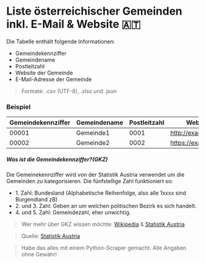 # Liste österreichischer Gemeinden inkl. E-Mail & Website 🇦🇹

Die Tabelle enthält folgende Informationen:

* Gemeindekennziffer 
* Gemeindename 
* Postleitzahl
* Website der Gemeinde
* E-Mail-Adresse der Gemeinde

> Formate: .csv (UTF-8), .xlsx und .json

### Beispiel

| Gemeindekennziffer | Gemeindename | Postleitzahl | Website             | E-Mail              |
|--------------------|--------------|--------------|---------------------|---------------------|
| 00001              | Gemeinde1    | 0001         | http://example.com  | example@example.com |
| 00002              | Gemeinde2    | 0002         | https://example2.at | example@example2.at |

##### Was ist die Gemeindekennziffer?(GKZ)

Die Gemeinekennziffer wird von der Statistik Austria verwendet um die Gemeinden zu kategorisieren.
Die fünfstellige Zahl funktioniert so:
* 1\. Zahl: Bundesland (Alphabetische Reihenfolge, also alle 1xxxx sind Burgendland zB)
* 2\. und 3. Zahl: Geben an um welchen politischen Bezirk es sich handelt.
* 4\. und 5. Zahl: Gemeindezahl, eher unwichtig.

> Wer mehr über GKZ wissen möchte: [Wikipedia](https://de.wikipedia.org/wiki/Amtlicher_Gemeindeschl%C3%BCssel#%C3%96sterreich) & [Statistik Austria](https://www.statistik.at/web_de/klassifikationen/regionale_gliederungen/gemeinden/index.html)

> Quelle: [Statistik Austria](https://www.statistik.at/web_de/klassifikationen/regionale_gliederungen/gemeinden/index.html)

> Habe das alles mit einem Python-Scraper gemacht. Alle Angaben ohne Gewähr!

